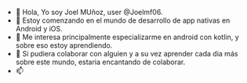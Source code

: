 - 👋 Hola, Yo soy Joel MUñoz, user @Joelmf06. 
- 👀 Estoy comenzando en el mundo de desarrollo de app nativas en Android y iOS.
- 🌱 Me interesa principalmente especializarme en android con kotlin, y sobre eso estoy aprendiendo.
- 💞️ Si pudiera colaborar con alguien y a su vez aprender cada dia más sobre este mundo, estaria encantando de colaborar.
- 📫 

<!---
Joelmf06/Joelmf06 is a ✨ special ✨ repository because its `README.md` (this file) appears on your GitHub profile.
You can click the Preview link to take a look at your changes.
--->
